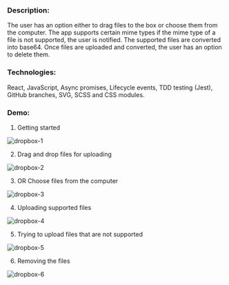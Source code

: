 ### Description:
The user has an option either to drag files to the box or choose them from the computer. The app supports certain mime types if the mime type of a file is not supported,
the user is notified. The supported files are converted into base64. Once files are uploaded and converted, the user has an option to delete them.

### Technologies:
React, JavaScript, Async promises, Lifecycle events, TDD testing (Jest), GitHub branches, SVG, SCSS and CSS modules.

### Demo:

1. Getting started

![dropbox-1](https://user-images.githubusercontent.com/66952678/100901804-28ec4180-34bc-11eb-8ca6-f10875bc832e.gif)

2. Drag and drop files for uploading

![dropbox-2](https://user-images.githubusercontent.com/66952678/100902257-a021d580-34bc-11eb-91e9-655db1d1557f.gif)

3. OR Choose files from the computer

![dropbox-3](https://user-images.githubusercontent.com/66952678/100902811-29d1a300-34bd-11eb-90df-01257e63c175.gif)

4. Uploading supported files

![dropbox-4](https://user-images.githubusercontent.com/66952678/100903926-5afea300-34be-11eb-9611-1498ad82e71d.gif)

5. Trying to upload files that are not supported

![dropbox-5](https://user-images.githubusercontent.com/66952678/100905227-bc734180-34bf-11eb-87e3-3a7cac551fea.gif)

6. Removing the files

![dropbox-6](https://user-images.githubusercontent.com/66952678/100906093-b2057780-34c0-11eb-943e-8c476b4f7d4f.gif)
